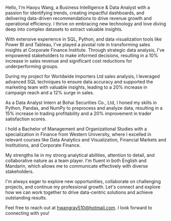 Hello, I'm Haoyu Wang, a Business Intelligence & Data Analyst with a passion for identifying trends, creating impactful dashboards, and delivering data-driven recommendations to drive revenue growth and operational efficiency. I thrive on embracing new technology and love diving deep into complex datasets to extract valuable insights.

With extensive experience in SQL, Python, and data visualization tools like Power BI and Tableau, I've played a pivotal role in transforming sales insights at Corporate Finance Institute. Through strategic data analysis, I've empowered stakeholders to make informed decisions, resulting in a 10% increase in sales revenue and significant cost reductions for underperforming groups.

During my project for Worldwide Importers Ltd sales analysis, I leveraged advanced SQL techniques to ensure data accuracy and supported the marketing team with valuable insights, leading to a 20% increase in campaign reach and a 12% surge in sales.

As a Data Analyst Intern at Bohai Securities Co., Ltd, I honed my skills in Python, Pandas, and NumPy to preprocess and analyze data, resulting in a 15% increase in trading profitability and a 20% improvement in trader satisfaction scores.

I hold a Bachelor of Management and Organizational Studies with a specialization in Finance from Western University, where I excelled in relevant courses like Data Analytics and Visualization, Financial Markets and Institutions, and Corporate Finance.

My strengths lie in my strong analytical abilities, attention to detail, and collaborative nature as a team player. I'm fluent in both English and Mandarin, which allows me to communicate effectively with diverse stakeholders.

I'm always eager to explore new opportunities, collaborate on challenging projects, and continue my professional growth. Let's connect and explore how we can work together to drive data-centric solutions and achieve outstanding results.

Feel free to reach out at hwangray510@hotmail.com. I look forward to connecting with you!

